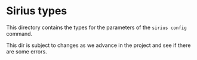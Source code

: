 # Sirius types

This directory contains the types for the parameters of the `sirius config` command.

This dir is subject to changes as we advance in the project and see if there are some errors.
